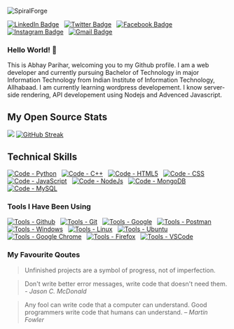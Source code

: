 <!--
**A-Spiral-Forge/A-Spiral-Forge** is a ✨ _special_ ✨ repository because its `README.md` (this file) appears on your GitHub profile.

Here are some ideas to get you started:

- 🔭 I’m currently working on ...
- 🌱 I’m currently learning ...
- 👯 I’m looking to collaborate on ...
- 🤔 I’m looking for help with ...
- 💬 Ask me about ...
- 📫 How to reach me: ...
- 😄 Pronouns: ...
- ⚡ Fun fact: ...
-->

![SpiralForge](./assets/images/github-readme-cover.gif)

[![LinkedIn Badge](https://img.shields.io/badge/LinkedIn-informational?style=for-the-badge&logo=linkedin&logoColor=white&color=379172)](https://www.linkedin.com/in/spiralforge)
&nbsp;
[![Twitter Badge](https://img.shields.io/badge/Twitter-informational?style=for-the-badge&logo=twitter&logoColor=white&color=379172)](https://twitter.com/SpiralForge)
&nbsp;
[![Facebook Badge](https://img.shields.io/badge/Facebook-informational?style=for-the-badge&logo=facebook&logoColor=white&color=379172)](https://www.facebook.com/spiralforge.a.s)
&nbsp;
[![Instagram Badge](https://img.shields.io/badge/Instagram-informational?style=for-the-badge&logo=instagram&logoColor=white&color=379172)](https://www.instagram.com/spiralforge_)
&nbsp;
[![Gmail Badge](https://img.shields.io/badge/GMail-informational?style=for-the-badge&logo=gmail&logoColor=white&color=379172)](mailto:imp.abhayparihar@gmail.com)

### Hello World! 👋

This is Abhay Parihar, welcoming you to my Github profile.
I am a web developer and currently pursuing Bachelor of Technology in major Information Technology from Indian Institute of Information Technology, Allhabaad. I am currently learning wordpress developement. I know server-side rendering, API developement using Nodejs and Advenced Javascript.

## My Open Source Stats

[![](https://github-readme-stats.vercel.app/api?username=A-Spiral-Forge&show_icons=true&theme=algolia&hide_border=true)](https://github.com/A-Spiral-Forge)
[![GitHub Streak](https://github-readme-streak-stats.herokuapp.com?user=A-Spiral-Forge&theme=algolia&hide_border=true)](https://github.com/A-Spiral-Forge)

## Technical Skills

[![Code - Python](https://img.shields.io/badge/Code-Python-2ea44f?logo=python)](https://www.python.org)
&nbsp;
[![Code - C++](https://img.shields.io/badge/Code-C%2B%2B-2ea44f?logo=c%2B%2B&logoColor=blue)](https://www.cplusplus.com)
&nbsp;
[![Code - HTML5](https://img.shields.io/badge/Code-HTML5-2ea44f?logo=html5)](https://developer.mozilla.org/en-US/docs/Glossary/HTML5)
&nbsp;
[![Code - CSS](https://img.shields.io/badge/Code-CSS-2ea44f?logo=css3&logoColor=blue)](https://developer.mozilla.org/en-US/docs/Web/CSS)
&nbsp;
[![Code - JavaScript](https://img.shields.io/badge/Code-JavaScript-2ea44f?logo=javascript)](https://developer.mozilla.org/en-US/docs/Web/JavaScript)
&nbsp;
[![Code - NodeJs](https://img.shields.io/badge/Code-NodeJs-2ea44f?logo=nodejs)](https://nodejs.org)
&nbsp;
[![Code - MongoDB](https://img.shields.io/badge/Code-MongoDB-2ea44f?logo=mongodb)](https://www.mongodb.com)
&nbsp;
[![Code - MySQL](https://img.shields.io/badge/Code-MySQL-2ea44f?logo=mysql)](https://www.mysql.com)

### Tools I Have Been Using

[![Tools - Github](https://img.shields.io/badge/Tools-Github-2ea44f?logo=Github)](https://github.com)
&nbsp;
[![Tools - Git](https://img.shields.io/badge/Tools-Git-2ea44f?logo=Git)](https://git-scm.com)
&nbsp;
[![Tools - Google](https://img.shields.io/badge/Tools-Google-2ea44f?logo=Google)](https://google.com)
&nbsp;
[![Tools - Postman](https://img.shields.io/badge/Tools-Postman-2ea44f?logo=Postman)](https://www.postman.com)
&nbsp;
[![Tools - Windows](https://img.shields.io/badge/Tools-Windows-2ea44f?logo=Windows&logoColor=blue)](https://github.com/)
&nbsp;
[![Tools - Linux](https://img.shields.io/badge/Tools-Linux-2ea44f?logo=Linux)](https://github.com/)
&nbsp;
[![Tools - Ubuntu](https://img.shields.io/badge/Tools-Ubuntu-2ea44f?logo=Ubuntu)](https://github.com/)
&nbsp;
[![Tools - Google Chrome](https://img.shields.io/badge/Tools-Google%20Chrome-2ea44f?logo=GoogleChrome)](https://github.com/)
&nbsp;
[![Tools - Firefox](https://img.shields.io/badge/Tools-Firefox-2ea44f?logo=Firefox&logoColor=yellow)](https://github.com/)
&nbsp;
[![Tools - VSCode](https://img.shields.io/badge/Tools-VSCode-2ea44f?logo=visualstudiocode&logoColor=blue)](https://github.com/)

### My Favourite Qoutes

> Unfinished projects are a symbol of progress, not of imperfection.

> Don't write better error messages, write code that doesn't need them.
> _- Jason C. McDonald_

> Any fool can write code that a computer can understand. Good programmers write code that humans can understand.
> _– Martin Fowler_
